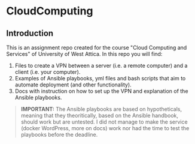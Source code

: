 # CloudComputing
## Introduction

This is an assignment repo created for the course "Cloud Computing and Services" of University of West Attica. In this repo you will find:
1. Files to create a VPN between a server (i.e. a remote computer) and a client (i.e. your computer).
2. Examples of Ansible playbooks, yml files and bash scripts that aim to automate deployment (and other functionality).
3. Docs with instruction on how to set up the VPN and explanation of the Ansible playbooks.

> **IMPORTANT:** The Ansible playbooks are based on hypotheticals, meaning that they theoritically, based on the Ansible handbook, should work but are untested. I did not manage to make the service (docker WordPress, more on docs) work nor had the time to test the playbooks before the deadline.

